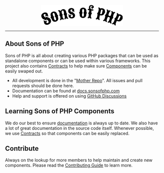 <div align="center">
  <img src="https://raw.githubusercontent.com/SonsOfPHP/.github/main/assets/top-rocker.png" />
</div>

---

## About Sons of PHP

Sons of PHP is all about creating various PHP packages that can be used as standalone components or can be used within various frameworks. This project also contains [Contracts](https://docs.sonsofphp.com/contracts/) to help make sure [Components](https://docs.sonsofphp.com/components/) can be easily swaped out.

* All development is done in the "[Mother Repo](https://github.com/SonsOfPHP/sonsofphp)". All issues and pull requests should be done here.
* Documentation can be found at [docs.sonsofphp.com](https://docs.sonsofphp.com)
* Help and support is offered on using [GitHub Discussions](https://github.com/orgs/SonsOfPHP/discussions)

## Learning Sons of PHP Components

We do our best to ensure [documentation](https://docs.sonsofphp.com) is always up to date. We also have a lot of great documentation in the source code itself. Whenever possible, we use [Contracts](https://docs.sonsofphp.com/contracts/) so that components can be easily replaced.

## Contribute

Always on the lookup for more members to help maintain and create new components. Please read the [Contributing Guide](https://docs.sonsofphp.com/contributing/) to learn more.

